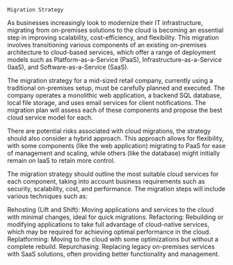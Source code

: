                                                                              Migration Strategy
As businesses increasingly look to modernize their IT infrastructure, migrating from on-premises solutions to the cloud is becoming an essential step in improving scalability, cost-efficiency, and flexibility. This migration involves transitioning various components of an existing on-premises architecture to cloud-based services, which offer a range of deployment models such as Platform-as-a-Service (PaaS), Infrastructure-as-a-Service (IaaS), and Software-as-a-Service (SaaS).

The migration strategy for a mid-sized retail company, currently using a traditional on-premises setup, must be carefully planned and executed. The company operates a monolithic web application, a backend SQL database, local file storage, and uses email services for client notifications. The migration plan will assess each of these components and propose the best cloud service model for each.

There are potential risks associated with cloud migrations, the strategy should also consider a hybrid approach. This approach allows for flexibility, with some components (like the web application) migrating to PaaS for ease of management and scaling, while others (like the database) might initially remain on IaaS to retain more control.

The migration strategy should outline the most suitable cloud services for each component, taking into account business requirements such as security, scalability, cost, and performance. The migration steps will include various techniques such as:

Rehosting (Lift and Shift): Moving applications and services to the cloud with minimal changes, ideal for quick migrations.
Refactoring: Rebuilding or modifying applications to take full advantage of cloud-native services, which may be required for achieving optimal performance in the cloud.
Replatforming: Moving to the cloud with some optimizations but without a complete rebuild.
Repurchasing: Replacing legacy on-premises services with SaaS solutions, often providing better functionality and management.
